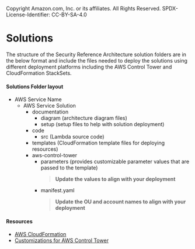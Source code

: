 Copyright Amazon.com, Inc. or its affiliates. All Rights Reserved. SPDX-License-Identifier: CC-BY-SA-4.0

# Solutions

The structure of the Security Reference Architecture solution folders are in the below format and include the files 
needed to deploy the solutions using different deployment platforms including the AWS Control Tower and 
CloudFormation StackSets.

#### Solutions Folder layout

- AWS Service Name
   - AWS Service Solution
      - documentation
         - diagram (architecture diagram files)
         - setup (setup files to help with solution deployment)
      - code 
         - src (Lambda source code)
      - templates (CloudFormation template files for deploying resources)
      - aws-control-tower
         - parameters (provides customizable parameter values that are passed to the template)
           > **Update the values to align with your deployment**   
         - manifest.yaml
           > **Update the OU and account names to align with your deployment**                                                                    

#### Resources

- [AWS CloudFormation](https://docs.aws.amazon.com/AWSCloudFormation/latest/UserGuide/Welcome.html)
- [Customizations for AWS Control Tower](https://aws.amazon.com/solutions/implementations/customizations-for-aws-control-tower/)